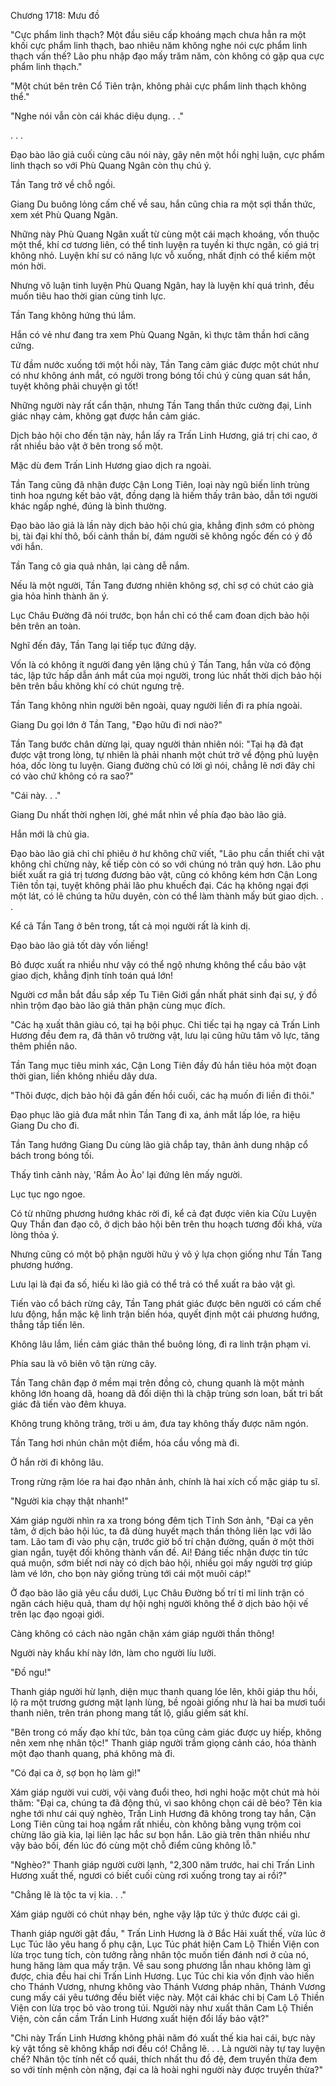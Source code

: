




Chương 1718: Mưu đồ


"Cực phẩm linh thạch? Một đầu siêu cấp khoáng mạch chưa hẳn ra một khối cực phẩm linh thạch, bao nhiêu năm không nghe nói cực phẩm linh thạch vấn thế? Lão phu nhập đạo mấy trăm năm, còn không có gặp qua cực phẩm linh thạch."

"Một chút bên trên Cổ Tiên trận, không phải cực phẩm linh thạch không thể."

"Nghe nói vẫn còn cái khác diệu dụng. . ."

. . .

Đạo bào lão giả cuối cùng câu nói này, gây nên một hồi nghị luận, cực phẩm linh thạch so với Phù Quang Ngân còn thụ chú ý.

Tần Tang trở về chỗ ngồi.

Giang Du buông lỏng cấm chế về sau, hắn cũng chia ra một sợi thần thức, xem xét Phù Quang Ngân.

Những này Phù Quang Ngân xuất từ cùng một cái mạch khoáng, vốn thuộc một thể, khí cơ tương liên, có thể tinh luyện ra tuyền ki thực ngân, có giá trị không nhỏ. Luyện khí sư có năng lực vỗ xuống, nhất định có thể kiếm một món hời.

Nhưng vô luận tinh luyện Phù Quang Ngân, hay là luyện khí quá trình, đều muốn tiêu hao thời gian cùng tinh lực.

Tần Tang không hứng thú lắm.

Hắn có vẻ như đang tra xem Phù Quang Ngân, kì thực tâm thần hơi căng cứng.

Từ đầm nước xuống tới một hồi này, Tần Tang cảm giác được một chút như có như không ánh mắt, có người trong bóng tối chú ý cùng quan sát hắn, tuyệt không phải chuyện gì tốt!

Những người này rất cẩn thận, nhưng Tần Tang thần thức cường đại, Linh giác nhạy cảm, không gạt được hắn cảm giác.

Dịch bảo hội cho đến tận này, hắn lấy ra Trấn Linh Hương, giá trị chi cao, ở rất nhiều bảo vật ở bên trong số một.

Mặc dù đem Trấn Linh Hương giao dịch ra ngoài.

Tần Tang cũng đã nhận được Cận Long Tiên, loại này ngũ biến linh trùng tinh hoa ngưng kết bảo vật, đồng dạng là hiếm thấy trân bảo, dẫn tới người khác ngấp nghé, đúng là bình thường.

Đạo bào lão giả là lần này dịch bảo hội chủ gia, khẳng định sớm có phòng bị, tài đại khí thô, bối cảnh thần bí, đám người sẽ không ngốc đến có ý đồ với hắn.

Tần Tang cô gia quả nhân, lại càng dễ nắm.

Nếu là một người, Tần Tang đương nhiên không sợ, chỉ sợ có chút cáo già gia hỏa hình thành ăn ý.

Lục Châu Đường đã nói trước, bọn hắn chỉ có thể cam đoan dịch bảo hội bên trên an toàn.

Nghĩ đến đây, Tần Tang lại tiếp tục đứng dậy.

Vốn là có không ít người đang yên lặng chú ý Tần Tang, hắn vừa có động tác, lập tức hấp dẫn ánh mắt của mọi người, trong lúc nhất thời dịch bảo hội bên trên bầu không khí có chút ngưng trệ.

Tần Tang không nhìn người bên ngoài, quay người liền đi ra phía ngoài.

Giang Du gọi lớn ở Tần Tang, "Đạo hữu đi nơi nào?"

Tần Tang bước chân dừng lại, quay người thản nhiên nói: "Tại hạ đã đạt được vật trong lòng, tự nhiên là phải nhanh một chút trở về động phủ luyện hóa, dốc lòng tu luyện. Giang đường chủ có lời gì nói, chẳng lẽ nơi đây chỉ có vào chứ không có ra sao?"

"Cái này. . ."

Giang Du nhất thời nghẹn lời, ghé mắt nhìn về phía đạo bào lão giả.

Hắn mới là chủ gia.

Đạo bào lão giả chỉ chỉ phiêu ở hư không chữ viết, "Lão phu cần thiết chi vật không chỉ chừng này, kế tiếp còn có so với chúng nó trân quý hơn. Lão phu biết xuất ra giá trị tương đương bảo vật, cũng có không kém hơn Cận Long Tiên tồn tại, tuyệt không phải lão phu khuếch đại. Các hạ không ngại đợi một lát, có lẽ chúng ta hữu duyên, còn có thể làm thành mấy bút giao dịch. . .

Kể cả Tần Tang ở bên trong, tất cả mọi người rất là kinh dị.

Đạo bào lão giả tốt dày vốn liếng!

Bỏ được xuất ra nhiều như vậy có thể ngộ nhưng không thể cầu bảo vật giao dịch, khẳng định tính toán quá lớn!

Người cơ mẫn bắt đầu sắp xếp Tu Tiên Giới gần nhất phát sinh đại sự, ý đồ nhìn trộm đạo bào lão giả thân phận cùng mục đích.

"Các hạ xuất thân giàu có, tại hạ bội phục. Chỉ tiếc tại hạ ngay cả Trấn Linh Hương đều đem ra, đã thân vô trường vật, lưu lại cũng hữu tâm vô lực, tăng thêm phiền não.

Tần Tang mục tiêu minh xác, Cận Long Tiên đầy đủ hắn tiêu hóa một đoạn thời gian, liền không nhiều dây dưa.

"Thôi được, dịch bảo hội đã gần đến hồi cuối, các hạ muốn đi liền đi thôi."

Đạo phục lão giả đưa mắt nhìn Tần Tang đi xa, ánh mắt lấp lóe, ra hiệu Giang Du cho đi.

Tần Tang hướng Giang Du cùng lão giả chắp tay, thân ảnh dung nhập cổ bách trong bóng tối.

Thấy tình cảnh này, 'Rầm Ào Ào' lại đứng lên mấy người.

Lục tục ngo ngoe.

Có từ những phương hướng khác rời đi, kể cả đạt được viên kia Cửu Luyện Quy Thần đan đạo cô, ở dịch bảo hội bên trên thu hoạch tương đối khá, vừa lòng thỏa ý.

Nhưng cũng có một bộ phận người hữu ý vô ý lựa chọn giống như Tần Tang phương hướng.

Lưu lại là đại đa số, hiếu kì lão giả có thể trả có thể xuất ra bảo vật gì.

Tiến vào cổ bách rừng cây, Tần Tang phát giác được bên người có cấm chế lưu động, hắn mặc kệ linh trận biến hóa, quyết định một cái phương hướng, thẳng tắp tiến lên.

Không lâu lắm, liền cảm giác thân thể buông lỏng, đi ra linh trận phạm vi.

Phía sau là vô biên vô tận rừng cây.

Tần Tang chân đạp ở mềm mại trên đồng cỏ, chung quanh là một mảnh không lớn hoang dã, hoang dã đối diện thì là chập trùng sơn loan, bất tri bất giác đã tiến vào đêm khuya.

Không trung không trăng, trời u ám, đưa tay không thấy được năm ngón.

Tần Tang hơi nhún chân một điểm, hóa cầu vồng mà đi.

Ở hắn rời đi không lâu.

Trong rừng rậm lóe ra hai đạo nhân ảnh, chính là hai xích cố mặc giáp tu sĩ.

"Người kia chạy thật nhanh!"

Xám giáp người nhìn ra xa trong bóng đêm tịch Tĩnh Sơn ảnh, "Đại ca yên tâm, ở dịch bảo hội lúc, ta đã dùng huyết mạch thần thông liên lạc với lão tam. Lão tam đi vào phụ cận, trước giờ bố trí chặn đường, quấn ở một thời gian ngắn, tuyệt đối không thành vấn đề. Ai! Đáng tiếc nhận được tin tức quá muộn, sớm biết nơi này có dịch bảo hội, nhiều gọi mấy người trợ giúp làm vé lớn, cho bọn này giống trùng tới cái một muôi cáp!"

Ở đạo bào lão giả yêu cầu dưới, Lục Châu Đường bố trí tỉ mỉ linh trận có ngăn cách hiệu quả, tham dự hội nghị người không thể ở dịch bảo hội vế trên lạc đạo ngoại giới.

Càng không có cách nào ngăn chặn xám giáp người thần thông!

Người này khẩu khí này lớn, làm cho người líu lưỡi.

"Đồ ngu!"

Thanh giáp người hừ lạnh, diện mục thanh quang lóe lên, khôi giáp thu hồi, lộ ra một trương gương mặt lạnh lùng, bề ngoài giống như là hai ba mươi tuổi thanh niên, trên trán phong mang tất lộ, giấu giếm sát khí.

"Bên trong có mấy đạo khí tức, bản tọa cũng cảm giác được uy hiếp, không nên xem nhẹ nhân tộc!" Thanh giáp người trầm giọng cảnh cáo, hóa thành một đạo thanh quang, phá không mà đi.

"Có đại ca ở, sợ bọn họ làm gì!"

Xám giáp người vui cười, vội vàng đuổi theo, hơi nghi hoặc một chút mà hỏi thăm: "Đại ca, chúng ta đã động thủ, vì sao không chọn cái dê béo? Tên kia nghe tới như cái quỷ nghèo, Trấn Linh Hương đã không trong tay hắn, Cận Long Tiên cũng tai hoạ ngầm rất nhiều, còn không bằng vụng trộm coi chừng lão già kia, lại liên lạc hắc sư bọn hắn. Lão già trên thân nhiều như vậy bảo bối, đến lúc đó cùng một chỗ điểm cũng không lỗ."

"Nghèo?" Thanh giáp người cười lạnh, "2,300 năm trước, hai chi Trấn Linh Hương xuất thế, ngươi có biết cuối cùng rơi xuống trong tay ai rồi?"

"Chẳng lẽ là tộc ta vị kia. . ."

Xám giáp người có chút nhạy bén, nghe vậy lập tức ý thức được cái gì.

Thanh giáp người gật đầu, " Trấn Linh Hương là ở Bắc Hải xuất thế, vừa lúc ở Lục Túc lão yêu hang ổ phụ cận, Lục Túc phát hiện Cam Lộ Thiền Viện con lừa trọc tung tích, còn tưởng rằng nhân tộc muốn tiến đánh nơi ở của nó, hung hăng làm qua mấy trận. Về sau song phương lẫn nhau không làm gì được, chia đều hai chi Trấn Linh Hương. Lục Túc chi kia vốn định vào hiến cho Thánh Vương, nhưng không vào Thánh Vương pháp nhãn, Thánh Vương cung mấy cái yêu tướng đều biết việc này. Một cái khác chi bị Cam Lộ Thiền Viện con lừa trọc bỏ vào trong túi. Người này như xuất thân Cam Lộ Thiền Viện, còn cần cầm Trấn Linh Hương xuất hiện đổi lấy bảo vật?"

"Chi này Trấn Linh Hương không phải năm đó xuất thế kia hai cái, bực này kỳ vật tổng sẽ không khắp nơi đều có! Chẳng lẽ. . . Là người này tự tay luyện chế? Nhân tộc tính nết cổ quái, thích nhất thu đồ đệ, đem truyền thừa đem so với tính mệnh còn nặng, đại ca là hoài nghi người này được truyền thừa?"




